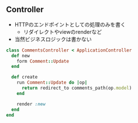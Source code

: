 ## Controller

* HTTPのエンドポイントとしての処理のみを書く
  * リダイレクトやviewのrenderなど
* 当然ビジネスロジックは書かない

```ruby
class CommentsController < ApplicationController
  def new
    form Comment::Update
  end

  def create
    run Comment::Update do |op|
      return redirect_to comments_path(op.model)
    end

    render :new
  end
end
```
